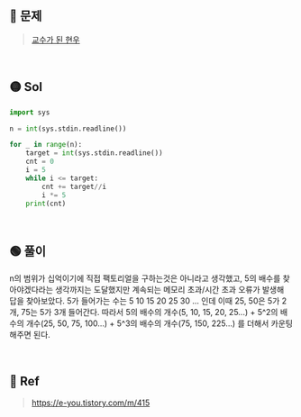 ## 🔴 문제
> [교수가 된 현우](https://www.acmicpc.net/problem/3474)


<br/>

## 🟡 Sol
```python
import sys

n = int(sys.stdin.readline())

for _ in range(n):
    target = int(sys.stdin.readline())
    cnt = 0
    i = 5
    while i <= target:
        cnt += target//i
        i *= 5
    print(cnt)
```
<br/>

## 🟢 풀이
n의 범위가 십억이기에 직접 팩토리얼을 구하는것은 아니라고 생각했고, 5의 배수를 찾아야겠다라는 생각까지는 도달했지만 계속되는 메모리 초과/시간 초과 오류가 발생해 답을 찾아보았다.
5가 들어가는 수는 5 10 15 20 25 30 ... 인데 이때 25, 50은 5가 2개, 75는 5가 3개 들어간다. 따라서 5의 배수의 개수(5, 10, 15, 20, 25...) + 5^2의 배수의 개수(25, 50, 75, 100...) + 5^3의 배수의 개수(75, 150, 225...) 를 더해서 카운팅 해주면 된다. 

<br/>

## 🔵 Ref
> https://e-you.tistory.com/m/415